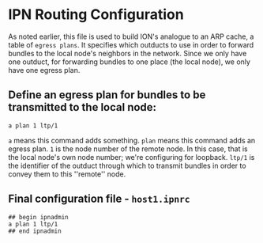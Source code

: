 # IPN Routing Configuration

As noted earlier, this file is used to build ION's analogue to an ARP cache, a table of `egress plans`. It specifies which outducts to use in order to forward bundles to the local node's neighbors in the network. Since we only have one outduct, for forwarding bundles to one place (the local node), we only have one egress plan.

## Define an egress plan for bundles to be transmitted to the local node:
````
a plan 1 ltp/1
````

`a` means this command adds something.
`plan` means this command adds an egress plan.
`1` is the node number of the remote node. In this case, that is the local node's own node number; we're configuring for loopback.
`ltp/1` is the identifier of the outduct through which to transmit bundles in order to convey them to this ''remote'' node.

## Final configuration file - `host1.ipnrc`

````
## begin ipnadmin
a plan 1 ltp/1
## end ipnadmin
````
